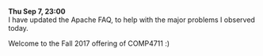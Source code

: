 **Thu Sep 7, 23:00**  
I have updated the Apache FAQ, to help with the major problems I observed today.

Welcome to the Fall 2017 offering of COMP4711 :)
